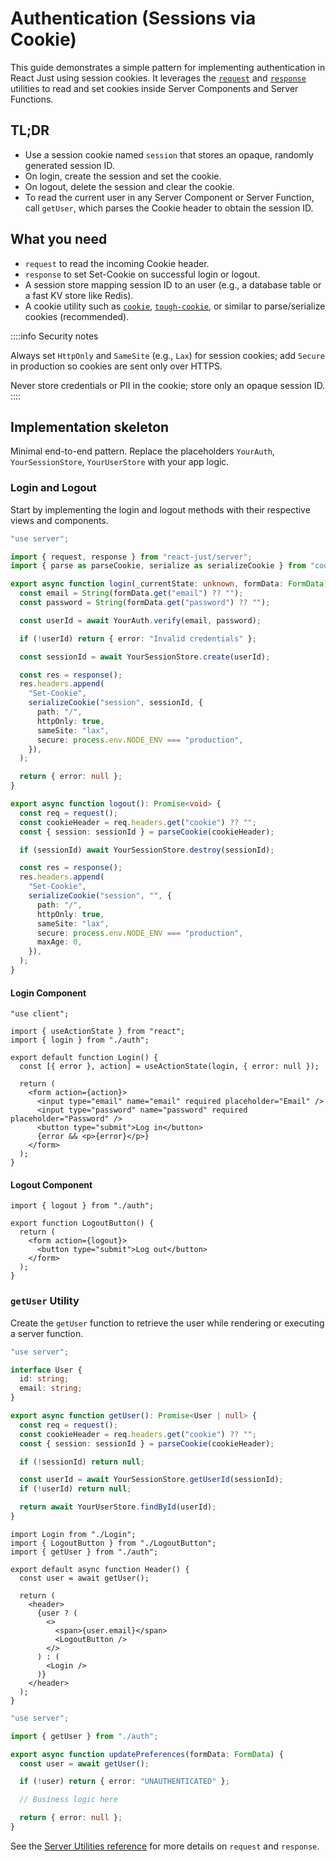 # Authentication (Sessions via Cookie)

This guide demonstrates a simple pattern for implementing authentication in React Just using session cookies. It leverages the [`request`](/reference/core/server#request) and [`response`](/reference/core/server#response) utilities to read and set cookies inside Server Components and Server Functions.

## TL;DR

- Use a session cookie named `session` that stores an opaque, randomly generated session ID.
- On login, create the session and set the cookie.
- On logout, delete the session and clear the cookie.
- To read the current user in any Server Component or Server Function, call `getUser`, which parses the Cookie header to obtain the session ID.

## What you need

- `request` to read the incoming Cookie header.
- `response` to set Set-Cookie on successful login or logout.
- A session store mapping session ID to an user (e.g., a database table or a fast KV store like Redis).
- A cookie utility such as [`cookie`](https://www.npmjs.com/package/cookie), [`tough-cookie`](https://www.npmjs.com/package/tough-cookie), or similar to parse/serialize cookies (recommended).

::::info Security notes

Always set `HttpOnly` and `SameSite` (e.g., `Lax`) for session cookies; add `Secure` in production so cookies are sent only over HTTPS.

Never store credentials or PII in the cookie; store only an opaque session ID.
::::

## Implementation skeleton

Minimal end-to-end pattern. Replace the placeholders `YourAuth`, `YourSessionStore`, `YourUserStore` with your app logic.

### Login and Logout

Start by implementing the login and logout methods with their respective views and components.

```ts [src/auth.ts]
"use server";

import { request, response } from "react-just/server";
import { parse as parseCookie, serialize as serializeCookie } from "cookie";

export async function login(_currentState: unknown, formData: FormData) {
  const email = String(formData.get("email") ?? "");
  const password = String(formData.get("password") ?? "");

  const userId = await YourAuth.verify(email, password);

  if (!userId) return { error: "Invalid credentials" };

  const sessionId = await YourSessionStore.create(userId);

  const res = response();
  res.headers.append(
    "Set-Cookie",
    serializeCookie("session", sessionId, {
      path: "/",
      httpOnly: true,
      sameSite: "lax",
      secure: process.env.NODE_ENV === "production",
    }),
  );

  return { error: null };
}

export async function logout(): Promise<void> {
  const req = request();
  const cookieHeader = req.headers.get("cookie") ?? "";
  const { session: sessionId } = parseCookie(cookieHeader);

  if (sessionId) await YourSessionStore.destroy(sessionId);

  const res = response();
  res.headers.append(
    "Set-Cookie",
    serializeCookie("session", "", {
      path: "/",
      httpOnly: true,
      sameSite: "lax",
      secure: process.env.NODE_ENV === "production",
      maxAge: 0,
    }),
  );
}
```

#### Login Component

```tsx [src/Login.tsx]
"use client";

import { useActionState } from "react";
import { login } from "./auth";

export default function Login() {
  const [{ error }, action] = useActionState(login, { error: null });

  return (
    <form action={action}>
      <input type="email" name="email" required placeholder="Email" />
      <input type="password" name="password" required placeholder="Password" />
      <button type="submit">Log in</button>
      {error && <p>{error}</p>}
    </form>
  );
}
```

#### Logout Component

```tsx [src/LogoutButton.tsx]
import { logout } from "./auth";

export function LogoutButton() {
  return (
    <form action={logout}>
      <button type="submit">Log out</button>
    </form>
  );
}
```

### `getUser` Utility

Create the `getUser` function to retrieve the user while rendering or executing a server function.

```ts [src/auth.ts]
"use server";

interface User {
  id: string;
  email: string;
}

export async function getUser(): Promise<User | null> {
  const req = request();
  const cookieHeader = req.headers.get("cookie") ?? "";
  const { session: sessionId } = parseCookie(cookieHeader);

  if (!sessionId) return null;

  const userId = await YourSessionStore.getUserId(sessionId);
  if (!userId) return null;

  return await YourUserStore.findById(userId);
}
```

```tsx [src/Header.tsx]
import Login from "./Login";
import { LogoutButton } from "./LogoutButton";
import { getUser } from "./auth";

export default async function Header() {
  const user = await getUser();

  return (
    <header>
      {user ? (
        <>
          <span>{user.email}</span>
          <LogoutButton />
        </>
      ) : (
        <Login />
      )}
    </header>
  );
}
```

```ts [src/api/user.ts]
"use server";

import { getUser } from "./auth";

export async function updatePreferences(formData: FormData) {
  const user = await getUser();

  if (!user) return { error: "UNAUTHENTICATED" };

  // Business logic here

  return { error: null };
}
```

See the [Server Utilities reference](/reference/core/server) for more details on `request` and `response`.
